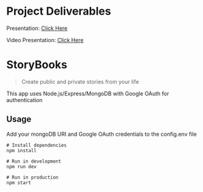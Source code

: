 # Project Deliverables
Presentation: [Click Here](https://www.canva.com/design/DAGUAaVBxr4/FNe2so9J4asKR8IPECUe8w/edit?utm_content=DAGUAaVBxr4&utm_campaign=designshare&utm_medium=link2&utm_source=sharebutton)

Video Presentation: [Click Here](https://drive.google.com/drive/folders/1wF_F0ZxTX18XIQtuQU2U8Uu5XxZ_fpHV?usp=sharing)

# StoryBooks

> Create public and private stories from your life

This app uses Node.js/Express/MongoDB with Google OAuth for authentication

## Usage

Add your mongoDB URI and Google OAuth credentials to the config.env file

```
# Install dependencies
npm install

# Run in development
npm run dev

# Run in production
npm start
```
